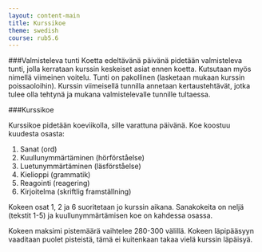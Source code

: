 ```yaml
---
layout: content-main
title: Kurssikoe
theme: swedish
course: rub5.6
---
```


###Valmisteleva tunti
Koetta edeltävänä päivänä pidetään valmisteleva tunti, jolla kerrataan kurssin keskeiset asiat ennen koetta. 
Kutsutaan myös nimellä viimeinen voitelu. Tunti on pakollinen (lasketaan mukaan kurssin poissaoloihin). Kurssin 
viimeisellä tunnilla annetaan kertaustehtävät, jotka tulee olla tehtynä ja mukana valmistelevalle tunnille tultaessa.

###Kurssikoe

Kurssikoe pidetään koeviikolla, sille varattuna päivänä. Koe koostuu kuudesta osasta:

1. Sanat (ord)
2. Kuullunymmärtäminen (hörförståelse)
3. Luetunymmärtäminen (läsförståelse)
4. Kielioppi (grammatik)
5. Reagointi (reagering)
6. Kirjoitelma (skriftlig framställning)

Kokeen osat 1, 2 ja 6 suoritetaan jo kurssin aikana. Sanakokeita on neljä (tekstit 1-5) ja kuullunymmärtämisen 
koe on kahdessa osassa.

Kokeen maksimi pistemäärä vaihtelee 280-300 välillä. Kokeen läpipääsyyn vaaditaan puolet pisteistä, tämä ei kuitenkaan 
takaa vielä kurssin läpäisyä.
